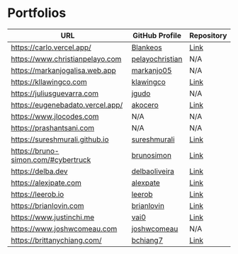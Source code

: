# Portfolios

| URL | GitHub Profile          | Repository  |
|---  |---                      |----         |
| https://carlo.vercel.app/| [Blankeos](https://github.com/blankeos)|[Link](https://github.com/Blankeos/next-portfolio) |
| https://www.christianpelayo.com| [pelayochristian](https://github.com/pelayochristian) | N/A  |
| https://markanjogalisa.web.app |[markanjo05](https://github.com/markanjo05) | N/A |
| https://kllawingco.com | [klawingco](https://github.com/klawingco) | [Link](https://github.com/klawingco/kl_portfolio) |
| https://juliusguevarra.com | [jgudo](https://github.com/jgudo) | N/A |
| https://eugenebadato.vercel.app/ | [akocero](https://github.com/akocero) | [Link](https://github.com/akocero/euge) |
| https://www.jlocodes.com | N/A | N/A |
| https://prashantsani.com | N/A | N/A |
| https://sureshmurali.github.io | [sureshmurali](https://github.com/sureshmurali) | [Link](https://github.com/sureshmurali/sureshmurali.github.io) |
| https://bruno-simon.com/#cybertruck | [brunosimon](https://github.com/brunosimon) | [Link](https://github.com/brunosimon/folio-2019) |
| https://delba.dev | [delbaoliveira](https://github.com/delbaoliveira) | [Link](https://github.com/delbaoliveira/website) |
| https://alexjpate.com | [alexpate](https://github.com/alexpate) | [Link](https://github.com/alexpate/www) |
| https://leerob.io | [leerob](https://github.com/leerob) | [Link](https://github.com/leerob/leerob.io) |
| https://brianlovin.com | [brianlovin](https://github.com/brianlovin) | [Link](https://github.com/brianlovin/briOS) |
| https://www.justinchi.me  | [vai0](https://github.com/vai0) | [Link](https://github.com/vai0/portfolio) |
| https://www.joshwcomeau.com | [joshwcomeau](https://github.com/joshwcomeau) | N/A |
| https://brittanychiang.com/ | [bchiang7](https://github.com/bchiang7) | [Link](https://github.com/bchiang7/v4)
